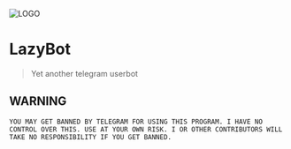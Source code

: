 ![LOGO]('assets/banner.jpg')

# LazyBot

> Yet another telegram userbot

## WARNING

```text
YOU MAY GET BANNED BY TELEGRAM FOR USING THIS PROGRAM. I HAVE NO CONTROL OVER THIS. USE AT YOUR OWN RISK. I OR OTHER CONTRIBUTORS WILL TAKE NO RESPONSIBILITY IF YOU GET BANNED.
```
